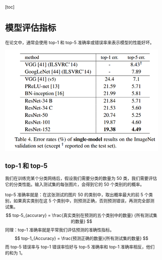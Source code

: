 [toc]

# 模型评估指标

在论文中，通常会使用 top-1 和 top-5 准确率或错误率来表示模型的性能好坏。

<img src="./imgs/top1-accurary.png" alt="top1-accurary" style="zoom: 80%;" />

## top-1 和 top-5

我们在训练完某个分类网络后，假设我们需要分类的数量为 50 类，我们需要评估它的分类性能。输入测试集的每张图片，会得到它的 50 个类别的的概率。

top-5 准确率就是：在这张测试的图片 50 的类别中，取出概率最大的前 5 个类别，如果真实类别在这  5 个类别中，则预测正确，否则预测错误，再测完全部测试集。
$$
top-5_{accurary} = \frac{真实类别在预测的五个类别中的数量} {所有测试集的数量}
$$
同理：top-1 准确率就是平常我们评估预测的准确性指标。
$$
top-1_{Accuracy} = \frac{预测正确的数量}{所有测试集的数量}
$$
而 top-5 错误率与 top-1 错误率恰好与 top-5 准确率和 top-1 准确率相反，他们的和为 1。
